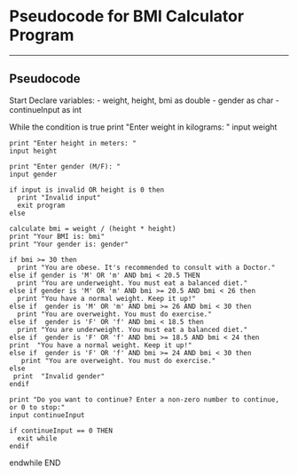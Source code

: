 # Pseudocode for BMI Calculator Program
---

## Pseudocode

Start
  Declare variables:
    - weight, height, bmi as double
    - gender as char
    - continueInput as int

  While the condition is  true
    print "Enter weight in kilograms: "
    input weight

    print "Enter height in meters: "
    input height

    print "Enter gender (M/F): "
    input gender

    if input is invalid OR height is 0 then
      print "Invalid input"
      exit program
    else

    calculate bmi = weight / (height * height)
    print "Your BMI is: bmi"
    print "Your gender is: gender"

    if bmi >= 30 then
      print "You are obese. It's recommended to consult with a Doctor."
    else if gender is 'M' OR 'm' AND bmi < 20.5 THEN
      print "You are underweight. You must eat a balanced diet."
    else if gender is 'M' OR 'm' AND bmi >= 20.5 AND bmi < 26 then
      print "You have a normal weight. Keep it up!"
    else if  gender is 'M' OR 'm' AND bmi >= 26 AND bmi < 30 then
      print "You are overweight. You must do exercise."
    else if  gender is 'F' OR 'f' AND bmi < 18.5 then
      print "You are underweight. You must eat a balanced diet."
    else if  gender is 'F' OR 'f' AND bmi >= 18.5 AND bmi < 24 then
    print  "You have a normal weight. Keep it up!"
    else if  gender is 'F' OR 'f' AND bmi >= 24 AND bmi < 30 then
       print "You are overweight. You must do exercise."
    else
     print  "Invalid gender"
    endif

    print "Do you want to continue? Enter a non-zero number to continue, or 0 to stop:"
    input continueInput

    if continueInput == 0 THEN
      exit while
    endif
  endwhile
END
